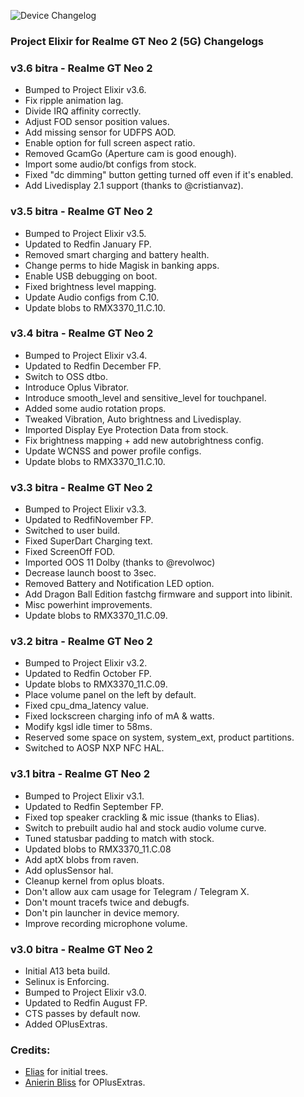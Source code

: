 ![Device Changelog](https://i.imgur.com/C0Wcdr5.png)

### Project Elixir for Realme GT Neo 2 (5G)  Changelogs

### v3.6 bitra - Realme GT Neo 2
- Bumped to Project Elixir v3.6.
- Fix ripple animation lag.
- Divide IRQ affinity correctly.
- Adjust FOD sensor position values.
- Add missing sensor for UDFPS AOD.
- Enable option for full screen aspect ratio.
- Removed GcamGo (Aperture cam is good enough).
- Import some audio/bt configs from stock.
- Fixed "dc dimming" button getting turned off even if it's enabled.
- Add Livedisplay 2.1 support (thanks to @cristianvaz).

### v3.5 bitra - Realme GT Neo 2
- Bumped to Project Elixir v3.5.
- Updated to Redfin January FP.
- Removed smart charging and battery health.
- Change perms to hide Magisk in banking apps.
- Enable USB debugging on boot.
- Fixed brightness level mapping.
- Update Audio configs from C.10.
- Update blobs to RMX3370_11.C.10.

### v3.4 bitra - Realme GT Neo 2                                    
- Bumped to Project Elixir v3.4.
- Updated to Redfin December FP.
- Switch to OSS dtbo.
- Introduce Oplus Vibrator.
- Introduce smooth_level and sensitive_level for touchpanel.
- Added some audio rotation props.
- Tweaked Vibration, Auto brightness and Livedisplay.
- Imported Display Eye Protection Data from stock.
- Fix brightness mapping + add new autobrightness config.
- Update WCNSS and power profile configs.
- Update blobs to RMX3370_11.C.10.

### v3.3 bitra - Realme GT Neo 2

- Bumped to Project Elixir v3.3.
- Updated to RedfiNovember FP.
- Switched to user build.
- Fixed SuperDart Charging text.
- Fixed ScreenOff FOD.
- Imported OOS 11 Dolby (thanks to @revolwoc)
- Decrease launch boost to 3sec.
- Removed Battery and Notification LED option.
- Add Dragon Ball Edition fastchg firmware and support into libinit.
- Misc powerhint improvements.
- Update blobs to RMX3370_11.C.09.

### v3.2 bitra - Realme GT Neo 2

- Bumped to Project Elixir v3.2.
- Updated to Redfin October FP.
- Update blobs to RMX3370_11.C.09.
- Place volume panel on the left by default.
- Fixed cpu_dma_latency value.
- Fixed lockscreen charging info of mA & watts.
- Modify kgsl idle timer to 58ms.
- Reserved some space on system, system_ext, product partitions.
- Switched to AOSP NXP NFC HAL.

### v3.1 bitra - Realme GT Neo 2

- Bumped to Project Elixir v3.1.
- Updated to Redfin September FP.
- Fixed top speaker crackling & mic issue (thanks to Elias).
- Switch to prebuilt audio hal and stock audio volume curve.
- Tuned statusbar padding to match with stock. 
- Updated blobs to RMX3370_11.C.08
- Add aptX blobs from raven.
- Add oplusSensor hal.
- Cleanup kernel from oplus bloats.
- Don't allow aux cam usage for Telegram / Telegram X.
- Don't mount tracefs twice and debugfs.
- Don't pin launcher in device memory.
- Improve recording microphone volume.


### v3.0 bitra - Realme GT Neo 2

- Initial A13 beta build.
- Selinux is Enforcing.
- Bumped to Project Elixir v3.0.
- Updated to Redfin August FP.
- CTS passes by default now.
- Added OPlusExtras.

### Credits: 
- [Elias](https://t.me/TheMalachite) for initial trees.
- [Anierin Bliss](https://t.me/Anierin_Bliss) for OPlusExtras.
